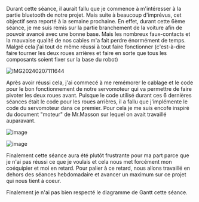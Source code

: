 Durant cette séance, il aurait fallu que je commence à m'intéresser à la partie bluetooth de notre projet. Mais suite à beaucoup d'imprévus, cet objectif sera reporté à la semaine prochaine. En effet, durant cette 6ème séance, je me suis remis sur la partie branchement de la voiture afin de pouvoir avancé avec une bonne base. Mais  les nombreux faux-contacts et la mauvaise qualité de nos cables m'a fait perdre énormément de temps. Malgré cela j'ai tout de même réussi à tout faire fonctionner (c'est-à-dire faire tourner les deux roues arrières et faire en sorte que tous les composants soient fixer sur la base du robot)

![IMG20240207111644](https://github.com/hbtounes/projet-Arduino-Bentounes-Cayla/assets/134288995/de869933-3d21-4136-b4f8-8f40bbae229f)

Après avoir réussi cela, j'ai commecé à me remémorer le cablage et le code pour le bon fonctionnement de notre servomoteur qui va permettre de faire pivoter les deux roues avant. Puisque le code utilisé durant ces 6 dernières séances était le code pour les roues arrières, il a fallu que j'implémente le code du servomoteur dans ce premier. Pour cela je me suis encofe inspiré du document "moteur" de Mr.Masson sur lequel on avait travaillé auparavant.

![image](https://github.com/hbtounes/projet-Arduino-Bentounes-Cayla/assets/134288995/ede07819-71d2-4df5-8194-bed51c88b855)

![image](https://github.com/hbtounes/projet-Arduino-Bentounes-Cayla/assets/134288995/f4f1ae36-7a93-4e3f-b80f-fa35e1270649)

Finalement cette séance aura été plutôt frustrante pour ma part parce que je n'ai pas réussi ce que je voulais et cela nous met forcément mon coéquipier et moi en retard. Pour palier à ce retard, nous allons travaillé en dehors des séances hebdomadaire et avancer un maximum sur ce projet qui nous tient à coeur.

Finalement je n'ai pas bien respecté le diagramme de Gantt cette séance.


